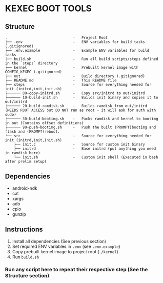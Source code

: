 # KEXEC BOOT TOOLS

## Structure
```
.                              -   Project Root
├── .env                       -   ENV variables for build tasks (.gitignored)
├── .env.example               -   Example ENV variables for build tasks
├── build.sh                   -   Run all build scripts/steps defined in the `steps` directory
├── kernel                     -   Prebuilt kernel image with CONFIG_KEXEC (.gitignored)
├── out                        -   Build directory (.gitignored)
├── README.md                  -   This README file
├── steps                      -   Source for everything needed for init (initrd,init,init.sh)
├────── 00-copy-initrd.sh      -   Copy src/initrd to out/initrd
├────── 10-build-init.sh       -   Builds init binary and copies it to out/initrd
├────── 20-build-ramdisk.sh    -   Builds ramdisk from out/initrd (NEEDS ROOT ACCESS but DO NOT run as root - it will ask for auth with sudo) 
├────── 30-build-bootimg.sh    -   Packs ramdisk and kernel to bootimg in out (Contains offset definitions)
├────── 90-push-bootimg.sh     -   Push the built (PROMPT)bootimg and flash and (PROMPT)reboot.
└── src                        -   Source for everything needed for init (initrd,init,init.sh)
    ├── init.c                 -   Source for custom init binary
    ├── initrd                 -   Base initrd (put anything you need in ramdisk here)
    └── init.sh                -   Custom init shell (Executed in bash after prelim setup)
```

## Dependencies
* android-ndk
* cat
* xargs
* adb
* cpio
* gunzip

## Instructions
1. Install all dependencies (See previous section)
2. Set required ENV variables in `.env` (see `.env.example`)
3. Copy prebuilt kernel image to project root (`./kernel`)
4. Run `build.sh`
### Run any script here to repeat their respective step (See the Structure section)
